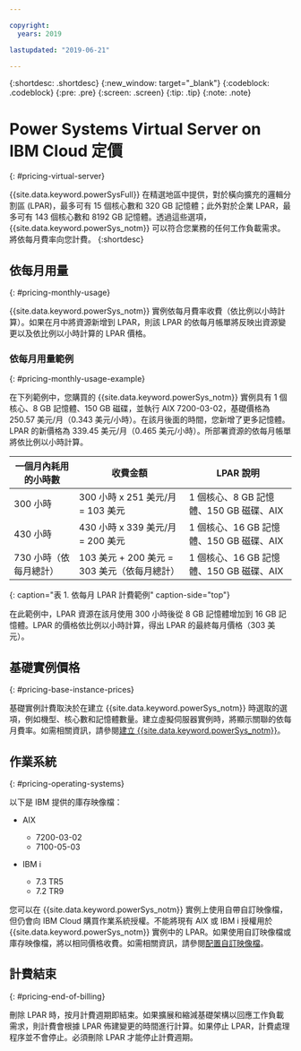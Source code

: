 ```yaml
---

copyright:
  years: 2019

lastupdated: "2019-06-21"

---
```


{:shortdesc: .shortdesc}
{:new_window: target="_blank"}
{:codeblock: .codeblock}
{:pre: .pre}
{:screen: .screen}
{:tip: .tip}
{:note: .note}

# Power Systems Virtual Server on IBM Cloud 定價
{: #pricing-virtual-server}

{{site.data.keyword.powerSysFull}} 在精選地區中提供，對於橫向擴充的邏輯分割區 (LPAR)，最多可有 15 個核心數和 320 GB 記憶體；此外對於企業 LPAR，最多可有 143 個核心數和 8192 GB 記憶體。透過這些選項，{{site.data.keyword.powerSys_notm}} 可以符合您業務的任何工作負載需求。將依每月費率向您計費。
{:shortdesc}

## 依每月用量
{: #pricing-monthly-usage}

{{site.data.keyword.powerSys_notm}} 實例依每月費率收費（依比例以小時計算）。如果在月中將資源新增到 LPAR，則該 LPAR 的依每月帳單將反映出資源變更以及依比例以小時計算的 LPAR 價格。

### 依每月用量範例
{: #pricing-monthly-usage-example}

在下列範例中，您購買的 {{site.data.keyword.powerSys_notm}} 實例具有 1 個核心、8 GB 記憶體、150 GB 磁碟，並執行 AIX 7200-03-02，基礎價格為 250.57 美元/月（0.343 美元/小時）。在該月後面的時間，您新增了更多記憶體。LPAR 的新價格為 339.45 美元/月（0.465 美元/小時）。所部署資源的依每月帳單將依比例以小時計算。

|一個月內耗用的小時數|收費金額|LPAR 說明|
| ----------------------------- | ----------------- | --------------------  |
|300 小時|300 小時 x 251 美元/月 = 103 美元| 1 個核心、8 GB 記憶體、150 GB 磁碟、AIX  |
|430 小時|430 小時 x 339 美元/月 = 200 美元| 1 個核心、16 GB 記憶體、150 GB 磁碟、AIX  |
|730 小時（依每月總計）|103 美元 + 200 美元 = 303 美元（依每月總計）| 1 個核心、16 GB 記憶體、150 GB 磁碟、AIX  |
{: caption="表 1. 依每月 LPAR 計費範例" caption-side="top"}

在此範例中，LPAR 資源在該月使用 300 小時後從 8 GB 記憶體增加到 16 GB 記憶體。LPAR 的價格依比例以小時計算，得出 LPAR 的最終每月價格（303 美元）。

## 基礎實例價格
{: #pricing-base-instance-prices}

基礎實例計費取決於在建立 {{site.data.keyword.powerSys_notm}} 時選取的選項，例如機型、核心數和記憶體數量。建立虛擬伺服器實例時，將顯示關聯的依每月費率。如需相關資訊，請參閱[建立 {{site.data.keyword.powerSys_notm}}](/docs/infrastructure/power-iaas?topic=power-iaas-creating-power-virtual-server#creating-power-virtual-server)。

## 作業系統
{: #pricing-operating-systems}

以下是 IBM 提供的庫存映像檔：
* AIX
  * 7200-03-02
  * 7100-05-03

* IBM i
  * 7.3 TR5
  * 7.2 TR9

您可以在 {{site.data.keyword.powerSys_notm}} 實例上使用自帶自訂映像檔，但仍會向 IBM Cloud 購買作業系統授權。不能將現有 AIX 或 IBM i 授權用於 {{site.data.keyword.powerSys_notm}} 實例中的 LPAR。如果使用自訂映像檔或庫存映像檔，將以相同價格收費。如需相關資訊，請參閱[配置自訂映像檔](/docs/infrastructure/power-iaas?topic=power-iaas-configuring-custom-image#configuring-custom-image)。

## 計費結束
{: #pricing-end-of-billing}

刪除 LPAR 時，按月計費週期即結束。如果擴展和縮減基礎架構以回應工作負載需求，則計費會根據 LPAR 佈建變更的時間進行計算。如果停止 LPAR，計費處理程序並不會停止。必須刪除 LPAR 才能停止計費週期。
